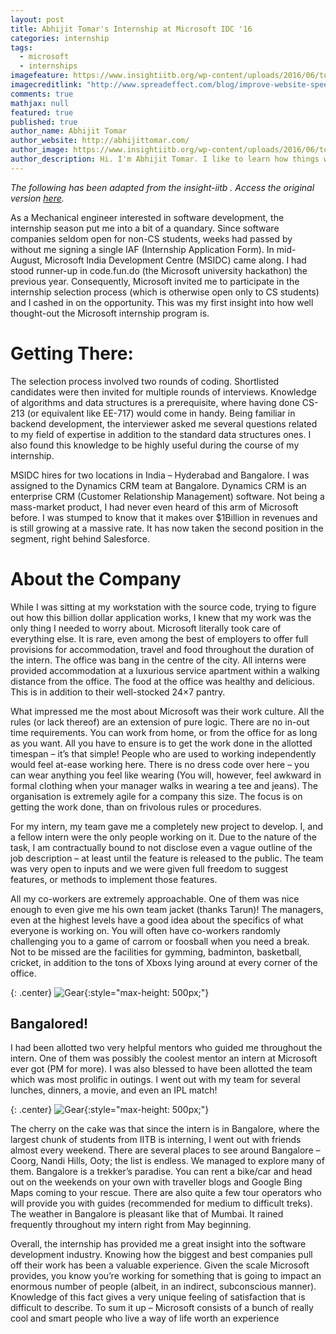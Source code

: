 ```yaml
---
layout: post
title: Abhijit Tomar's Internship at Microsoft IDC '16
categories: internship
tags:
  - microsoft
  - internships
imagefeature: https://www.insightiitb.org/wp-content/uploads/2016/06/tomar.jpg
imagecreditlink: "http://www.spreadeffect.com/blog/improve-website-speed/"
comments: true
mathjax: null
featured: true
published: true
author_name: Abhijit Tomar
author_website: http://abhijittomar.com/ 
author_image: https://www.insightiitb.org/wp-content/uploads/2016/06/tomar.jpg
author_description: Hi. I'm Abhijit Tomar. I like to learn how things work.
---
```


*The following has been adapted from the insight-iitb . Access the original version [here](https://www.insightiitb.org/microsoft-abhijit-tomar/).*

As a Mechanical engineer interested in software development, the internship season put me into a bit of a quandary. Since software companies seldom open for non-CS students, weeks had passed by without me signing a single IAF (Internship Application Form). In mid-August, Microsoft India Development Centre (MSIDC) came along. I had stood runner-up in code.fun.do (the Microsoft university hackathon) the previous year. Consequently, Microsoft invited me to participate in the internship selection process (which is otherwise open only to CS students) and I cashed in on the opportunity. This was my first insight into how well thought-out the Microsoft internship program is.

# Getting There:

The selection process involved two rounds of coding. Shortlisted candidates were then invited for multiple rounds of interviews. Knowledge of algorithms and data structures is a prerequisite, where having done CS-213 (or equivalent like EE-717) would come in handy. Being familiar in backend development, the interviewer asked me several questions related to my field of expertise in addition to the standard data structures ones. I also found this knowledge to be highly useful during the course of my internship.

MSIDC hires for two locations in India – Hyderabad and Bangalore. I was assigned to the Dynamics CRM team at Bangalore. Dynamics CRM is an enterprise CRM (Customer Relationship Management) software. Not being a mass-market product, I had never even heard of this arm of Microsoft before. I was stumped to know that it makes over $1Billion in revenues and is still growing at a massive rate. It has now taken the second position in the segment, right behind Salesforce.

# About the Company

While I was sitting at my workstation with the source code, trying to figure out how this billion dollar application works, I knew that my work was the only thing I needed to worry about. Microsoft literally took care of everything else. It is rare, even among the best of employers to offer full provisions for accommodation, travel and food throughout the duration of the intern. The office was bang in the centre of the city. All interns were provided accommodation at a luxurious service apartment within a walking distance from the office. The food at the office was healthy and delicious. This is in addition to their well-stocked 24×7 pantry.

What impressed me the most about Microsoft was their work culture. All the rules (or lack thereof) are an extension of pure logic. There are no in-out time requirements. You can work from home, or from the office for as long as you want. All you have to ensure is to get the work done in the allotted timespan – it’s that simple! People who are used to working independently would feel at-ease working here. There is no dress code over here – you can wear anything you feel like wearing (You will, however, feel awkward in formal clothing when your manager walks in wearing a tee and jeans). The organisation is extremely agile for a company this size. The focus is on getting the work done, than on frivolous rules or procedures.

For my intern, my team gave me a completely new project to develop. I, and a fellow intern were the only people working on it. Due to the nature of the task, I am contractually bound to not disclose even a vague outline of the job description – at least until the feature is released to the public. The team was very open to inputs and we were given full freedom to suggest features, or methods to implement those features.

All my co-workers are extremely approachable. One of them was nice enough to even give me his own team jacket (thanks Tarun)! The managers, even at the highest levels have a good idea about the specifics of what everyone is working on. You will often have co-workers randomly challenging you to a game of carrom or foosball when you need a break. Not to be missed are the facilities for gymming, badminton, basketball, cricket, in addition to the tons of Xboxs lying around at every corner of the office.


{: .center}
![Gear](https://www.insightiitb.org/wp-content/uploads/2016/06/tomar.jpg "Gear"){:style="max-height: 500px;"}

## Bangalored!

I had been allotted two very helpful mentors who guided me throughout the intern. One of them was possibly the coolest mentor an intern at Microsoft ever got (PM for more). I was also blessed to have been allotted the team which was most prolific in outings. I went out with my team for several lunches, dinners, a movie, and even an IPL match!


{: .center}
![Gear](https://www.insightiitb.org/wp-content/uploads/2016/06/WP_20160620_17_34_58_Rich_LI.jpg "Gear"){:style="max-height: 500px;"}

The cherry on the cake was that since the intern is in Bangalore, where the largest chunk of students from IITB is interning, I went out with friends almost every weekend. There are several places to see around Bangalore – Coorg, Nandi Hills, Ooty; the list is endless. We managed to explore many of them. Bangalore is a trekker’s paradise. You can rent a bike/car and head out on the weekends on your own with traveller blogs and Google Bing Maps coming to your rescue. There are also quite a few tour operators who will provide you with guides (recommended for medium to difficult treks). The weather in Bangalore is pleasant like that of Mumbai. It rained frequently throughout my intern right from May beginning.

Overall, the internship has provided me a great insight into the software development industry. Knowing how the biggest and best companies pull off their work has been a valuable experience. Given the scale Microsoft provides, you know you’re working for something that is going to impact an enormous number of people (albeit, in an indirect, subconscious manner). Knowledge of this fact gives a very unique feeling of satisfaction that is difficult to describe. To sum it up – Microsoft consists of a bunch of really cool and smart people who live a way of life worth an experience